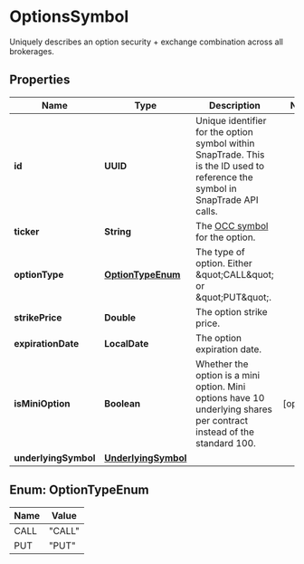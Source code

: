 

# OptionsSymbol

Uniquely describes an option security + exchange combination across all brokerages.

## Properties

| Name | Type | Description | Notes |
|------------ | ------------- | ------------- | -------------|
|**id** | **UUID** | Unique identifier for the option symbol within SnapTrade. This is the ID used to reference the symbol in SnapTrade API calls. |  |
|**ticker** | **String** | The [OCC symbol](https://en.wikipedia.org/wiki/Option_symbol) for the option. |  |
|**optionType** | [**OptionTypeEnum**](#OptionTypeEnum) | The type of option. Either \&quot;CALL\&quot; or \&quot;PUT\&quot;. |  |
|**strikePrice** | **Double** | The option strike price. |  |
|**expirationDate** | **LocalDate** | The option expiration date. |  |
|**isMiniOption** | **Boolean** | Whether the option is a mini option. Mini options have 10 underlying shares per contract instead of the standard 100. |  [optional] |
|**underlyingSymbol** | [**UnderlyingSymbol**](UnderlyingSymbol.md) |  |  |



## Enum: OptionTypeEnum

| Name | Value |
|---- | -----|
| CALL | &quot;CALL&quot; |
| PUT | &quot;PUT&quot; |



